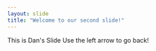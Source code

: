 ```yaml
---
layout: slide
title: "Welcome to our second slide!"
---
```

This is Dan's Slide
Use the left arrow to go back!

